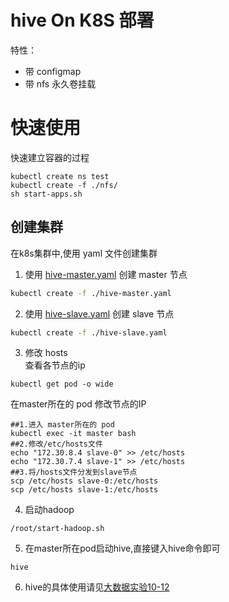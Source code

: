# hive On K8S 部署

特性：
- 带 configmap 
- 带 nfs 永久卷挂载

# 快速使用
快速建立容器的过程
```
kubectl create ns test
kubectl create -f ./nfs/
sh start-apps.sh
```

## 创建集群  

在k8s集群中,使用 yaml 文件创建集群

1. 使用 [hive-master.yaml](./hive-master.yaml) 创建 master 节点

```bash
kubectl create -f ./hive-master.yaml
```

2. 使用 [hive-slave.yaml](./hive-slave.yaml) 创建 slave 节点

```bash
kubectl create -f ./hive-slave.yaml  
```

3. 修改 hosts  
查看各节点的ip
```
kubectl get pod -o wide
```
在master所在的 pod 修改节点的IP
```
##1.进入 master所在的 pod
kubectl exec -it master bash
##2.修改/etc/hosts文件  
echo "172.30.8.4 slave-0" >> /etc/hosts
echo "172.30.7.4 slave-1" >> /etc/hosts
##3.将/hosts文件分发到slave节点
scp /etc/hosts slave-0:/etc/hosts
scp /etc/hosts slave-1:/etc/hosts
```

4. 启动hadoop  
```
/root/start-hadoop.sh
```  

5. 在master所在pod启动hive,直接键入hive命令即可
```
hive
```  
6. hive的具体使用请见[大数据实验10-12](../../experiments)


